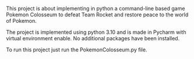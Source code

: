 This project is about implementing in python a command-line based
game Pokemon Colosseum to defeat Team Rocket and restore peace to the world of Pokemon.

The project is implemented using python 3.10 and is made in Pycharm with virtual environment enable.
No additional packages have been installed.

To run this project just run the PokemonColosseum.py file.